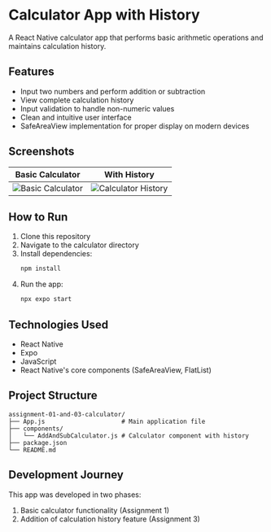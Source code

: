 <!-- assignments\assignment-01-and-03-calculator\README.md -->

# Calculator App with History

A React Native calculator app that performs basic arithmetic operations and maintains calculation history.

## Features

- Input two numbers and perform addition or subtraction
- View complete calculation history
- Input validation to handle non-numeric values
- Clean and intuitive user interface
- SafeAreaView implementation for proper display on modern devices

## Screenshots

| Basic Calculator                                 | With History                                         |
| ------------------------------------------------ | ---------------------------------------------------- |
| ![Basic Calculator](assets/calculator-basic.png) | ![Calculator History](assets/calculator-history.png) |

## How to Run

1. Clone this repository
2. Navigate to the calculator directory
3. Install dependencies:
   ```bash
   npm install
   ```
4. Run the app:
   ```bash
   npx expo start
   ```

## Technologies Used

- React Native
- Expo
- JavaScript
- React Native's core components (SafeAreaView, FlatList)

## Project Structure

```
assignment-01-and-03-calculator/
├── App.js                     # Main application file
├── components/
│   └── AddAndSubCalculator.js # Calculator component with history
├── package.json
└── README.md
```

## Development Journey

This app was developed in two phases:

1. Basic calculator functionality (Assignment 1)
2. Addition of calculation history feature (Assignment 3)
